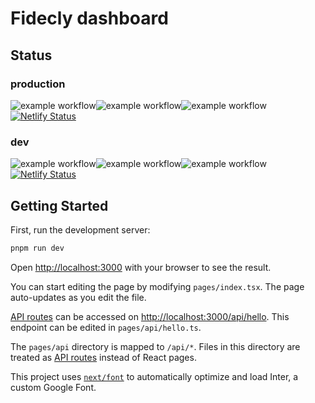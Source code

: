 # Fidecly dashboard

## Status 

### production
![example workflow](https://github.com/fidecly/dashboard/actions/workflows/node.js.yml/badge.svg?branch=main)![example workflow](https://github.com/fidecly/dashboard/actions/workflows/eslint.yml/badge.svg?branch=main)![example workflow](https://github.com/fidecly/dashboard/actions/workflows/codeql.yml/badge.svg?branch=main)[![Netlify Status](https://api.netlify.com/api/v1/badges/a322c97e-52d2-4d86-8f7b-b4bc1add9b42/deploy-status)](https://app.netlify.com/sites/fidecly/deploys)

### dev

![example workflow](https://github.com/fidecly/dashboard/actions/workflows/node.js.yml/badge.svg?branch=dev)![example workflow](https://github.com/fidecly/dashboard/actions/workflows/eslint.yml/badge.svg?branch=dev)![example workflow](https://github.com/fidecly/dashboard/actions/workflows/codeql.yml/badge.svg?branch=dev)[![Netlify Status](https://api.netlify.com/api/v1/badges/a322c97e-52d2-4d86-8f7b-b4bc1add9b42/deploy-status?branch=dev)](https://app.netlify.com/sites/fidecly/deploys/)


## Getting Started

First, run the development server:

```bash
pnpm run dev
```

Open [http://localhost:3000](http://localhost:3000) with your browser to see the result.

You can start editing the page by modifying `pages/index.tsx`. The page auto-updates as you edit the file.

[API routes](https://nextjs.org/docs/api-routes/introduction) can be accessed on [http://localhost:3000/api/hello](http://localhost:3000/api/hello). This endpoint can be edited in `pages/api/hello.ts`.

The `pages/api` directory is mapped to `/api/*`. Files in this directory are treated as [API routes](https://nextjs.org/docs/api-routes/introduction) instead of React pages.

This project uses [`next/font`](https://nextjs.org/docs/basic-features/font-optimization) to automatically optimize and load Inter, a custom Google Font.


